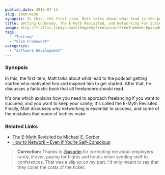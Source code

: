 ```yaml
---
publish_date: 2015-07-13
slug: item-0006
synopsis: In this, the first item, Matt talks about what lead to the podcast getting started who motivated him and inspired him to get started. After that, he discusses a fantastic book that all freelancers should read.
title: Getting Underway, The E-Myth Revisited, and Networking For Success
image: http://traffic.libsyn.com/thegeekyfreelancer/FreeTheGeek-Episode0001.mp3
tags:
  - "Testing"
  - "Slim Framework"
categories:
  - "Software Development"
---
```

### Synopsis

In this, the first item, Matt talks about what lead to the podcast getting started who motivated him and inspired him to get started. After that, he discusses a fantastic book that all freelancers should read.

It's one which explains how you need to approach freelancing if you want to succeed, and you want to keep your sanity; it's called the E-Myth Revisited. Finally, Matt discusses why networking is essential to success, and some of the mistakes that some of techies make.

### Related Links

- [The E-Myth Revisited by Michael E. Gerber](http://www.amazon.co.uk/The-E-Myth-Revisited-Michael-Gerber-ebook/dp/B000RO9VJK)
- [How to Network – Even if You’re Self-Conscious](http://www.matthewsetter.com/how-to-network-even-if-you-are-self-conscious/)

> **Correction:** Thanks to [@asgrim](https://twitter.com/@asgrim) for correcting me about employers rarely, if ever, paying for flights and hotels when sending staff to conferences. That was a slip up on my part. I'd only meant to say that they cover the costs of the ticket.
